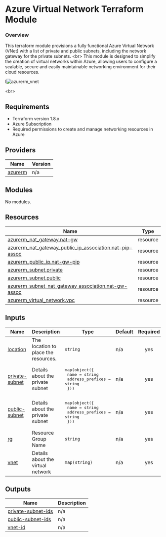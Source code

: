 # Azure Virtual Network Terraform Module

### Overview
This terraform module provisions a fully functional Azure Virtual Network (VNet) with a list of private and public subnets, including the network gateway for the private subnets. <br\>
This module is designed to simplify the creation of virtual networks within Azure, allowing users to configure a scalable, secure and easily maintainable networking environment for their cloud resources.

I![azurerm_vnet](https://github.com/user-attachments/assets/2acc1222-0b2b-4fa5-b48e-6a30ba05d69d)

<br\>

## Requirements
- Terraform version 1.8.x
- Azure Subscription
- Required permissions to create and manage networking resources in Azure

## Providers

| Name | Version |
|------|---------|
| <a name="provider_azurerm"></a> [azurerm](#provider\_azurerm) | n/a |

## Modules

No modules.

## Resources

| Name | Type |
|------|------|
| [azurerm_nat_gateway.nat-gw](https://registry.terraform.io/providers/hashicorp/azurerm/latest/docs/resources/nat_gateway) | resource |
| [azurerm_nat_gateway_public_ip_association.nat-pip-assoc](https://registry.terraform.io/providers/hashicorp/azurerm/latest/docs/resources/nat_gateway_public_ip_association) | resource |
| [azurerm_public_ip.nat-gw-pip](https://registry.terraform.io/providers/hashicorp/azurerm/latest/docs/resources/public_ip) | resource |
| [azurerm_subnet.private](https://registry.terraform.io/providers/hashicorp/azurerm/latest/docs/resources/subnet) | resource |
| [azurerm_subnet.public](https://registry.terraform.io/providers/hashicorp/azurerm/latest/docs/resources/subnet) | resource |
| [azurerm_subnet_nat_gateway_association.nat-gw-assoc](https://registry.terraform.io/providers/hashicorp/azurerm/latest/docs/resources/subnet_nat_gateway_association) | resource |
| [azurerm_virtual_network.vpc](https://registry.terraform.io/providers/hashicorp/azurerm/latest/docs/resources/virtual_network) | resource |

## Inputs

| Name | Description | Type | Default | Required |
|------|-------------|------|---------|:--------:|
| <a name="input_location"></a> [location](#input\_location) | The location to place the resources. | `string` | n/a | yes |
| <a name="input_private-subnet"></a> [private-subnet](#input\_private-subnet) | Details about the private subnet | <pre>map(object({<br>    name             = string<br>    address_prefixes = string<br>  }))</pre> | n/a | yes |
| <a name="input_public-subnet"></a> [public-subnet](#input\_public-subnet) | Details about the private subnet | <pre>map(object({<br>    name             = string<br>    address_prefixes = string<br>  }))</pre> | n/a | yes |
| <a name="input_rg"></a> [rg](#input\_rg) | Resource Group Name | `string` | n/a | yes |
| <a name="input_vnet"></a> [vnet](#input\_vnet) | Details about the virtual network | `map(string)` | n/a | yes |

## Outputs

| Name | Description |
|------|-------------|
| <a name="output_private-subnet-ids"></a> [private-subnet-ids](#output\_private-subnet-ids) | n/a |
| <a name="output_public-subnet-ids"></a> [public-subnet-ids](#output\_public-subnet-ids) | n/a |
| <a name="output_vnet-id"></a> [vnet-id](#output\_vnet-id) | n/a |
